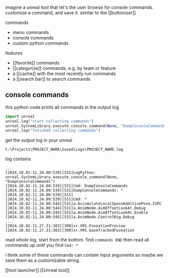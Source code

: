 imagine a unreal tool that let's the user browse for console commands.
customize a command, and save it. similar to the [[buttonizer]]

commands
- menu commands
- console commands
- custom python commands

features
- [[favorite]] commands
- [[categorize]] commands, e.g. by team or feature
- a [[cache]] with the most recently run commands
- a [[search bar]] to search commands

## console commands
this python code prints all commands in the output log
```python
import unreal
unreal.log("start collecting commands")
unreal.SystemLibrary.execute_console_command(None, "DumpConsoleCommands")
unreal.log("finished collecting commands")
```

get the output log in your unreal

```
C:\Projects\PROJECT_NAME\Saved\Logs\PROJECT_NAME.log
```

log contains
```
...
[2024.10.02-11.24.00:539][531]LogPython: unreal.SystemLibrary.execute_console_command(None, "DumpConsoleCommands")
[2024.10.02-11.24.00:539][531]Cmd: DumpConsoleCommands
[2024.10.02-11.24.00:539][531]DumpConsoleCommands: *
[2024.10.02-11.24.00:539][531]
[2024.10.02-11.24.00:539][531]Cmd: *
[2024.10.02-11.24.00:544][531]a.AccumulateLocalSpaceAdditivePose.ISPC
[2024.10.02-11.24.00:544][531]a.AnimNode.AimOffsetLookAt.Debug
[2024.10.02-11.24.00:544][531]a.AnimNode.AimOffsetLookAt.Enable
[2024.10.02-11.24.00:545][531]a.AnimNode.ControlRig.Debug
...
[2024.10.02-11.27.31:383][390]xr.VRS.FoveationPreview
[2024.10.02-11.27.31:383][390]xr.VRS.GazeTrackedFoveation
```

read whole log. start from the bottom. find `commands END`
then read all commands up until you find `Cmd: *`

i think some of these commands can contain input arguments
so maybe we save them as a customizable string.

[[tool launcher]]
[[Unreal tool]]
